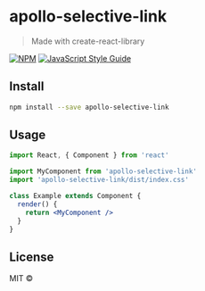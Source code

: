 # apollo-selective-link

> Made with create-react-library

[![NPM](https://img.shields.io/npm/v/apollo-selective-link.svg)](https://www.npmjs.com/package/apollo-selective-link) [![JavaScript Style Guide](https://img.shields.io/badge/code_style-standard-brightgreen.svg)](https://standardjs.com)

## Install

```bash
npm install --save apollo-selective-link
```

## Usage

```jsx
import React, { Component } from 'react'

import MyComponent from 'apollo-selective-link'
import 'apollo-selective-link/dist/index.css'

class Example extends Component {
  render() {
    return <MyComponent />
  }
}
```

## License

MIT © [](https://github.com/)

